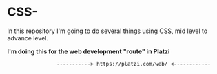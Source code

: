 # CSS-


In this repository I'm going to do several things using CSS, mid level to advance level. 

**I'm doing this for the web development "route" in Platzi**

                    -----------> https://platzi.com/web/ <------------



